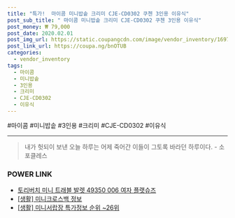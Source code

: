 ```yaml
--- 
title: "특가!  마이콤 미니밥솥 크리미 CJE-CD0302 쿠첸 3인용 이유식" 
post_sub_title: " 마이콤 미니밥솥 크리미 CJE-CD0302 쿠첸 3인용 이유식" 
post_money: ₩ 79,000 
post_date: 2020.02.01 
post_img_url: https://static.coupangcdn.com/image/vendor_inventory/1697/77b64fe98cce4ecf979abe92e8ded3279bce9a2a0d520ae90d686592dceb.jpg 
post_link_url: https://coupa.ng/bnOTUB 
categories: 
  - vendor_inventory 
tags: 
  - 마이콤 
  - 미니밥솥 
  - 3인용 
  - 크리미 
  - CJE-CD0302 
  - 이유식 
--- 
```

  #마이콤 #미니밥솥 #3인용 #크리미 #CJE-CD0302 #이유식 
<hr> 

> 내가 헛되이 보낸 오늘 하루는 어제 죽어간 이들이 그토록 바라던 하루이다. - 소포클레스 


### POWER LINK

* <a href="https://blog.naver.com/sakai111/221785135495" target="_blank">토리버치 미니 트래블 발렛 49350 006 여자 플랫슈즈</a>
* <a href="https://blog.naver.com/sakai111/221756895662" target="_blank"> [생활] 미니크로스백 정보 </a>
* <a href="https://blog.naver.com/sakai111/221776248222" target="_blank"> [생활] 미니서랍장 특가정보 순위 ~26위</a>
